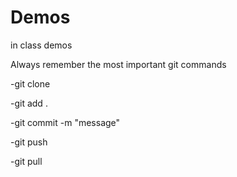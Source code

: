 # Demos
in class demos

Always remember the most important git commands

-git clone

-git add .

-git commit -m "message"

-git push

-git pull
